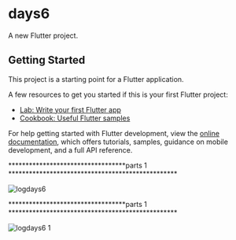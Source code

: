 # days6

A new Flutter project.

## Getting Started

This project is a starting point for a Flutter application.

A few resources to get you started if this is your first Flutter project:

- [Lab: Write your first Flutter app](https://docs.flutter.dev/get-started/codelab)
- [Cookbook: Useful Flutter samples](https://docs.flutter.dev/cookbook)

For help getting started with Flutter development, view the
[online documentation](https://docs.flutter.dev/), which offers tutorials,
samples, guidance on mobile development, and a full API reference.

**********************************parts 1 *************************************************



![logdays6](https://user-images.githubusercontent.com/62325742/170673609-5e57daf8-e106-456e-9dbd-eee9bb6f6c74.PNG)



**********************************parts 1 *************************************************




![logdays6 1](https://user-images.githubusercontent.com/62325742/170673620-aab516e1-d1a6-4c0a-aa15-fdeb703ebb78.PNG)
